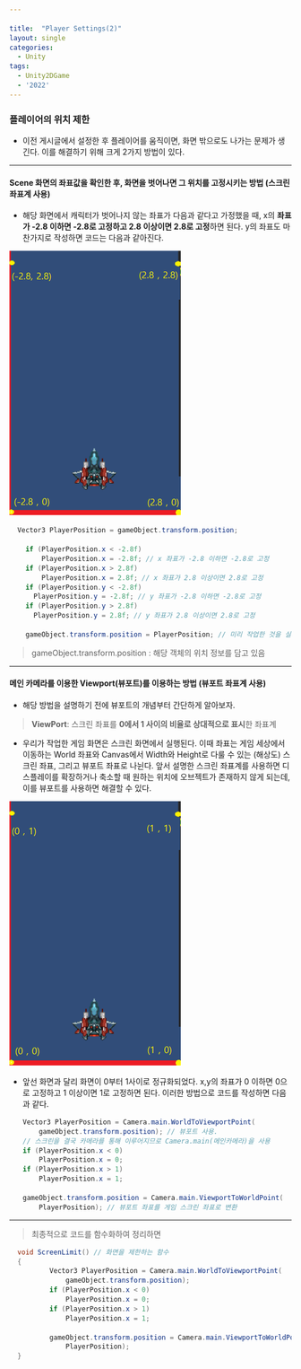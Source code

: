 ```yaml
---

title:  "Player Settings(2)"
layout: single
categories:
  - Unity
tags:
  - Unity2DGame
  - '2022'
---
```


### 플레이어의 위치 제한
- 이전 게시글에서 설정한 후 플레이어를 움직이면, 화면 밖으로도 나가는 문제가 생긴다. 이를 해결하기 위해 크게 2가지 방법이 있다.

---

#### Scene 화면의 좌표값을 확인한 후, 화면을 벗어나면 그 위치를 고정시키는 방법 (스크린 좌표계 사용)
- 해당 화면에서 캐릭터가 벗어나지 않는 좌표가 다음과 같다고 가정했을 때, x의 **좌표가 -2.8 이하면 -2.8로 고정하고
2.8 이상이면 2.8로 고정**하면 된다. y의 좌표도 마찬가지로 작성하면 코드는 다음과 같아진다.

![Screen](/assets/images/Screen.png)

```csharp
  Vector3 PlayerPosition = gameObject.transform.position;

    if (PlayerPosition.x < -2.8f)
        PlayerPosition.x = -2.8f; // x 좌표가 -2.8 이하면 -2.8로 고정
    if (PlayerPosition.x > 2.8f)
        PlayerPosition.x = 2.8f; // x 좌표가 2.8 이상이면 2.8로 고정
    if (PlayerPosition.y < -2.8f)
      PlayerPosition.y = -2.8f; // y 좌표가 -2.8 이하면 -2.8로 고정
    if (PlayerPosition.y > 2.8f)
      PlayerPosition.y = 2.8f; // y 좌표가 2.8 이상이면 2.8로 고정
    
    gameObject.transform.position = PlayerPosition; // 미리 작업한 것을 실제 컴포넌트로 수정
```

> gameObject.transform.position : 해당 객체의 위치 정보를 담고 있음

---

#### 메인 카메라를 이용한 Viewport(뷰포트)를 이용하는 방법 (뷰포트 좌표계 사용)
- 해당 방법을 설명하기 전에 뷰포트의 개념부터 간단하게 알아보자.

> **ViewPort**: 스크린 좌표를 **0에서 1 사이의 비율로 상대적으로 표시**한 좌표계

- 우리가 작업한 게임 화면은 스크린 화면에서 실행된다. 
  이때 좌표는 게임 세상에서 이동하는 World 좌표와 Canvas에서 Width와 Height로 다룰 수 있는 (해상도) 스크린 좌표, 그리고 뷰포트 좌표로 나뉜다.
  앞서 설명한 스크린 좌표계를 사용하면 디스플레이를 확장하거나 축소할 때 원하는 위치에 오브젝트가 존재하지 않게 되는데, 
  이를 뷰포트를 사용하면 해결할 수 있다.

  

![ViewPort](/assets/images/ViewPort.png)

- 앞선 화면과 달리 화면이 0부터 1사이로 정규화되었다. x,y의 좌표가 0 이하면 0으로 고정하고 1 이상이면 1로 고정하면 된다. 이러한 방법으로 코드를 작성하면 다음과 같다.

  ```csharp
  Vector3 PlayerPosition = Camera.main.WorldToViewportPoint(
      gameObject.transform.position); // 뷰포트 사용.
  // 스크린을 결국 카메라를 통해 이루어지므로 Camera.main(메인카메라)을 사용
  if (PlayerPosition.x < 0)
      PlayerPosition.x = 0;
  if (PlayerPosition.x > 1)
      PlayerPosition.x = 1;
  
  gameObject.transform.position = Camera.main.ViewportToWorldPoint(
      PlayerPosition); // 뷰포트 좌표를 게임 스크린 좌표로 변환
  ```

---

> 최종적으로 코드를 함수화하여 정리하면

```csharp
  void ScreenLimit() // 화면을 제한하는 함수
  {
          Vector3 PlayerPosition = Camera.main.WorldToViewportPoint(
              gameObject.transform.position); 
          if (PlayerPosition.x < 0)
              PlayerPosition.x = 0;
          if (PlayerPosition.x > 1)
              PlayerPosition.x = 1;

          gameObject.transform.position = Camera.main.ViewportToWorldPoint(
              PlayerPosition); 
  }
```
